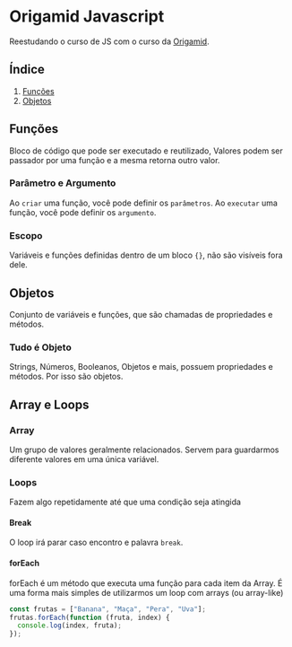 # Origamid Javascript

Reestudando o curso de JS com o curso da [Origamid](https://www.origamid.com/slide/javascript-completo-es6/).

## Índice

1. [Funções](#funções)
2. [Objetos](#objetos)

## Funções

Bloco de código que pode ser executado e reutilizado, Valores podem ser passador por uma função e a mesma retorna outro valor.

### Parâmetro e Argumento

Ao `criar` uma função, você pode definir os `parâmetros`.
Ao `executar` uma função, você pode definir os `argumento`.

### Escopo

Variáveis e funções definidas dentro de um bloco `{}`, não são visíveis fora dele.

## Objetos

Conjunto de variáveis e funções, que são chamadas de propriedades e métodos.

### Tudo é Objeto

Strings, Números, Booleanos, Objetos e mais, possuem propriedades e métodos. Por isso são objetos.

## Array e Loops

### Array

Um grupo de valores geralmente relacionados. Servem para guardarmos diferente valores em uma única variável.

### Loops

Fazem algo repetidamente até que uma condição seja atingida

#### Break

O loop irá parar caso encontro e palavra `break`.

#### forEach

forEach é um método que executa uma função para cada item da Array. É uma forma mais simples de utilizarmos um loop com arrays (ou array-like)

```js
const frutas = ["Banana", "Maça", "Pera", "Uva"];
frutas.forEach(function (fruta, index) {
  console.log(index, fruta);
});
```
